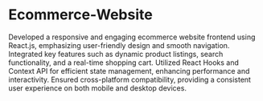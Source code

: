 # Ecommerce-Website
Developed a responsive and engaging ecommerce website frontend using React.js, emphasizing user-friendly design and smooth navigation. Integrated key features such as dynamic product listings, search functionality, and a real-time shopping cart. Utilized React Hooks and Context API for efficient state management, enhancing performance and interactivity. Ensured cross-platform compatibility, providing a consistent user experience on both mobile and desktop devices.
